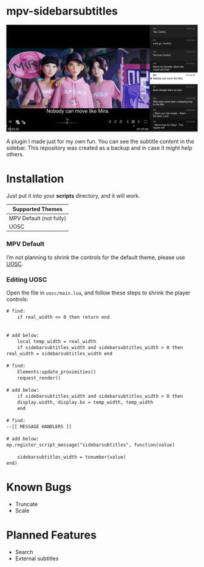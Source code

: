 # mpv-sidebarsubtitles
![Example for Sidebarsubtitles](https://github.com/magnum357i/mpv-sidebarsubtitles/blob/main/ss1.jpg)

A plugin I made just for my own fun. You can see the subtitle content in the sidebar. This repository was created as a backup and in case it might help others.

# Installation
Just put it into your **scripts** directory, and it will work.

| Supported Themes        |
|-------------------------|
| MPV Default (not fully) |
| UOSC                    |

### MPV Default
I’m not planning to shrink the controls for the default theme, please use [UOSC](https://github.com/tomasklaen/uosc).

### Editing UOSC

Open the file in `uosc/main.lua`, and follow these steps to shrink the player controls:

```
# find:
    if real_width <= 0 then return end


# add below:
	local temp_width = real_width
	if sidebarsubtitles_width and sidebarsubtitles_width > 0 then real_width = sidebarsubtitles_width end

# find:
    Elements:update_proximities()
    request_render()

# add below:
	if sidebarsubtitles_width and sidebarsubtitles_width > 0 then
	display.width, display.bx = temp_width, temp_width
	end

# find:
--[[ MESSAGE HANDLERS ]]

# add below:
mp.register_script_message("sidebarsubtitles", function(value)

	sidebarsubtitles_width = tonumber(value)
end)
```

# Known Bugs
- Truncate
- Scale

# Planned Features
- Search
- External subtitles